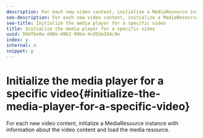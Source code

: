 ```yaml
---
description: For each new video content, initialize a MediaResource instance with information about the video content and load the media resource.
seo-description: For each new video content, initialize a MediaResource instance with information about the video content and load the media resource.
seo-title: Initialize the media player for a specific video
title: Initialize the media player for a specific video
uuid: 50dfbe0a-d40e-49b2-90ba-4cd5da164c9e
index: y
internal: n
snippet: y
---
```


# Initialize the media player for a specific video{#initialize-the-media-player-for-a-specific-video}

For each new video content, initialize a MediaResource instance with information about the video content and load the media resource.

